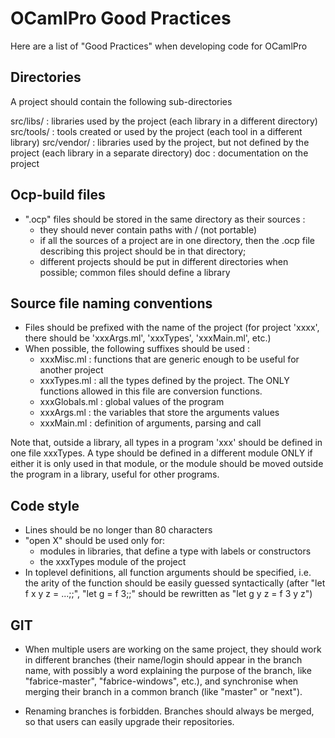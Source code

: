 # OCamlPro Good Practices

Here are a list of "Good Practices" when developing code for OCamlPro

## Directories

A project should contain the following sub-directories

src/libs/ : libraries used by the project (each library in a different
            directory)
src/tools/ : tools created or used by the project (each tool in a
             different library)
src/vendor/ : libraries used by the project, but not defined by the project
             (each library in a separate directory)
doc : documentation on the project

## Ocp-build files

- ".ocp" files should be stored in the same directory as their sources :
  - they should never contain paths with / (not portable)
  - if all the sources of a project are in one directory, then the .ocp
      file describing this project should be in that directory;
  - different projects should be put in different directories when possible;
    common files should define a library

## Source file naming conventions

- Files should be prefixed with the name of the project (for project 'xxxx',
     there should be 'xxxArgs.ml', 'xxxTypes', 'xxxMain.ml', etc.)
- When possible, the following suffixes should be used :
   - xxxMisc.ml : functions that are generic enough to be useful for another
                  project
   - xxxTypes.ml : all the types defined by the project. The ONLY functions
        allowed in this file are conversion functions.
   - xxxGlobals.ml : global values of the program
   - xxxArgs.ml : the variables that store the arguments values
   - xxxMain.ml : definition of arguments, parsing and call

Note that, outside a library, all types in a program 'xxx' should be
defined in one file xxxTypes. A type should be defined in a different
module ONLY if either it is only used in that module, or the module
should be moved outside the program in a library, useful for other
programs.

## Code style

- Lines should be no longer than 80 characters
- "open X" should be used only for:
  - modules in libraries, that define a type with labels or constructors
  - the xxxTypes module of the project
- In toplevel definitions, all function arguments should be specified, i.e.
    the arity of the function should be easily guessed syntactically
   (after "let f x y z = ...;;", "let g = f 3;;" should be rewritten as
     "let g y z = f 3 y z")


## GIT

- When multiple users are working on the same project, they should
work in different branches (their name/login should appear in the
branch name, with possibly a word explaining the purpose of the
branch, like "fabrice-master", "fabrice-windows", etc.), and
synchronise when merging their branch in a common branch (like
"master" or "next").

- Renaming branches is forbidden. Branches should always be merged, so that
users can easily upgrade their repositories.


